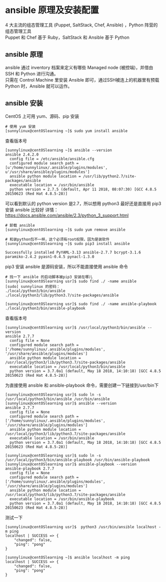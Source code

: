 # ansible 原理及安装配置
4 大主流的组态管理工具 (Puppet, SaltStack, Chef, Ansible) ，Python 阵营的组态管理工具</br>
Puppet 和 Chef 基于 Ruby，SaltStack 和 Ansible 基于 Python</br>

## ansible 原理
ansible 通过 inventory 档案来定义有哪些 Managed node (被控端)，并借由 SSH 和 Python 进行沟通。</br>
只需在 Control Machine 里安装 Ansible 即可，通过SSH被连上的机器里有预载 Python 时，Ansible 就可以运作。</br>

## ansible 安装
CentOS 上可用 yum、源码、pip 安装
```
# 使用 yum 安装
[sunnylinux@centOSlearning ~]$ sudo yum install ansible
```
查看版本号
```
[sunnylinux@centOSlearning ~]$ ansible --version
ansible 2.4.2.0
  config file = /etc/ansible/ansible.cfg
  configured module search path = [u'/home/sunnylinux/.ansible/plugins/modules', u'/usr/share/ansible/plugins/modules']
  ansible python module location = /usr/lib/python2.7/site-packages/ansible
  executable location = /usr/bin/ansible
  python version = 2.7.5 (default, Apr 11 2018, 08:07:30) [GCC 4.8.5 20150623 (Red Hat 4.8.5-28)]
```
可以看到默认的 python version 是2.7，所以想用 python3 最好还是直接用 pip3 安装 ansible 比较好
详情： https://docs.ansible.com/ansible/2.3/python_3_support.html
```
# 卸载 ansible
[sunnylinux@centOSlearning ~]$ sudo yum remove ansible

# 和装python包不一样，这个必须有root权限，因为是装软件
[sunnylinux@centOSlearning ~]$ sudo pip3 install ansible 

Successfully installed PyYAML-3.13 ansible-2.7.7 bcrypt-3.1.6 paramiko-2.4.2 pyasn1-0.4.5 pynacl-1.3.0
```
pip3 安装 ansible 是源码安装，所以不能直接使用 ansible 命令
```
# 找一下 ansible 的启动脚本被pip3 安装在哪儿
[sunnylinux@centOSlearning usr]$ sudo find ./ -name ansible
[sudo] sunnylinux 的密码：
./local/python3/bin/ansible
./local/python3/lib/python3.7/site-packages/ansible

[sunnylinux@centOSlearning usr]$ sudo find ./ -name ansible-playbook
./local/python3/bin/ansible-playbook
```
查看版本号
```
[sunnylinux@centOSlearning usr]$ /usr/local/python3/bin/ansible --version
ansible 2.7.7
  config file = None
  configured module search path = ['/home/sunnylinux/.ansible/plugins/modules', '/usr/share/ansible/plugins/modules']
  ansible python module location = /usr/local/python3/lib/python3.7/site-packages/ansible
  executable location = /usr/local/python3/bin/ansible
  python version = 3.7.0a1 (default, May 18 2018, 14:10:18) [GCC 4.8.5 20150623 (Red Hat 4.8.5-28)]
```
为直接使用 ansible 和 ansible-playbook 命令，需要创建一下链接到/usr/bin下
```
[sunnylinux@centOSlearning usr]$ sudo ln -s /usr/local/python3/bin/ansible /usr/bin/ansible
[sunnylinux@centOSlearning usr]$ ansible --version
ansible 2.7.7
  config file = None
  configured module search path = ['/home/sunnylinux/.ansible/plugins/modules', '/usr/share/ansible/plugins/modules']
  ansible python module location = /usr/local/python3/lib/python3.7/site-packages/ansible
  executable location = /usr/bin/ansible
  python version = 3.7.0a1 (default, May 18 2018, 14:10:18) [GCC 4.8.5 20150623 (Red Hat 4.8.5-28)]
  
[sunnylinux@centOSlearning usr]$ sudo ln -s /usr/local/python3/bin/ansible-playbook /usr/bin/ansible-playbook
[sunnylinux@centOSlearning usr]$ ansible-playbook --version
ansible-playbook 2.7.7
  config file = None
  configured module search path = ['/home/sunnylinux/.ansible/plugins/modules', '/usr/share/ansible/plugins/modules']
  ansible python module location = /usr/local/python3/lib/python3.7/site-packages/ansible
  executable location = /usr/bin/ansible-playbook
  python version = 3.7.0a1 (default, May 18 2018, 14:10:18) [GCC 4.8.5 20150623 (Red Hat 4.8.5-28)]
```
测试一下
```
[sunnylinux@centOSlearning usr]$  python3 /usr/bin/ansible localhost -m ping
localhost | SUCCESS => {
    "changed": false,
    "ping": "pong"
}

[sunnylinux@centOSlearning ~]$ ansible localhost -m ping
localhost | SUCCESS => {
    "changed": false,
    "ping": "pong"
}
```
